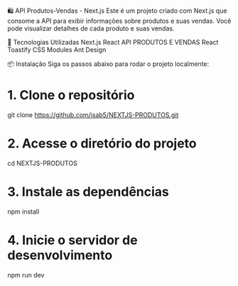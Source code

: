 🛍️ API Produtos-Vendas - Next.js
Este é um projeto criado com Next.js que consome a API para exibir informações sobre produtos e suas vendas. Você pode visualizar detalhes de cada produto e suas vendas.

🚀 Tecnologias Utilizadas
Next.js
React
API PRODUTOS E VENDAS
React Toastify
CSS Modules
Ant Design

📦 Instalação
Siga os passos abaixo para rodar o projeto localmente:

# 1. Clone o repositório
git clone https://github.com/isab5/NEXTJS-PRODUTOS.git

# 2. Acesse o diretório do projeto
cd NEXTJS-PRODUTOS

# 3. Instale as dependências
npm install

# 4. Inicie o servidor de desenvolvimento
npm run dev
